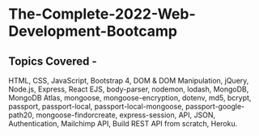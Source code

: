 # The-Complete-2022-Web-Development-Bootcamp
## Topics Covered -
HTML, CSS, JavaScript, Bootstrap 4, DOM & DOM Manipulation, jQuery, Node.js, Express, React EJS, body-parser, nodemon, lodash, MongoDB, MongoDB Atlas, mongoose, mongoose-encryption, dotenv, md5, bcrypt, passport, passport-local, passport-local-mongoose, passport-google-path20, mongoose-findorcreate, express-session, API, JSON, Authentication, Mailchimp API, Build REST API from scratch, Heroku.

